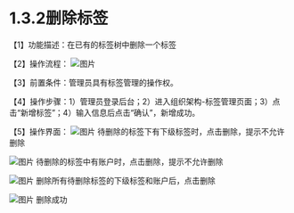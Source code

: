 # 1.3.2删除标签

【1】功能描述：在已有的标签树中删除一个标签

【2】操作流程：
![图片](~@img/1/1.3.2_p1.png)

【3】前置条件：管理员具有标签管理的操作权。

【4】操作步骤：1）管理员登录后台；2）进入组织架构-标签管理页面；3）点击“新增标签”；4）输入信息后点击“确认”，新增成功。

【5】操作界面：
![图片](~@img/1/1.3.2_p2.png)
待删除的标签下有下级标签时，点击删除，提示不允许删除

![图片](~@img/1/1.3.2_p3.png)
待删除的标签中有账户时，点击删除，提示不允许删除

![图片](~@img/1/1.3.2_p4.png)
删除所有待删除标签的下级标签和账户后，点击删除

![图片](~@img/1/1.3.2_p5.png)
删除成功
